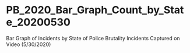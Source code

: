 # PB_2020_Bar_Graph_Count_by_State_20200530
 Bar Graph of Incidents by State of Police Brutality Incidents Captured on Video (5/30/2020)
